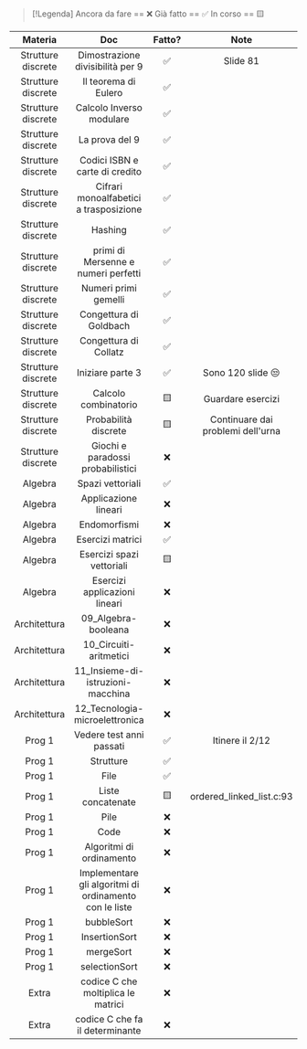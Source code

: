 
> [!Legenda]
> Ancora da fare == ❌ 
> Già fatto == ✅
> In corso == 🟨
> 

|      Materia       |                          Doc                           | Fatto? |               Note                |
| :----------------: | :----------------------------------------------------: | :----: | :-------------------------------: |
| Strutture discrete |            Dimostrazione divisibilità per 9            |   ✅    |             Slide 81              |
| Strutture discrete |                  Il teorema di Eulero                  |   ✅    |                                   |
| Strutture discrete |                Calcolo Inverso modulare                |   ✅    |                                   |
| Strutture discrete |                     La prova del 9                     |   ✅    |                                   |
| Strutture discrete |             Codici ISBN e carte di credito             |   ✅    |                                   |
| Strutture discrete |         Cifrari monoalfabetici a trasposizione         |   ✅    |                                   |
| Strutture discrete |                        Hashing                         |   ✅    |                                   |
| Strutture discrete |          primi di Mersenne e numeri perfetti           |   ✅    |                                   |
| Strutture discrete |                  Numeri primi gemelli                  |   ✅    |                                   |
| Strutture discrete |                 Congettura di Goldbach                 |   ✅    |                                   |
| Strutture discrete |                 Congettura di Collatz                  |   ✅    |                                   |
| Strutture discrete |                    Iniziare parte 3                    |   ✅    |         Sono 120 slide 😒         |
| Strutture discrete |                  Calcolo combinatorio                  |   🟨   |         Guardare esercizi         |
| Strutture discrete |                  Probabilità discrete                  |   🟨   | Continuare dai problemi dell'urna |
| Strutture discrete |           Giochi e paradossi probabilistici            |   ❌    |                                   |
|      Algebra       |                    Spazi vettoriali                    |   ✅    |                                   |
|      Algebra       |                  Applicazione lineari                  |   ❌    |                                   |
|      Algebra       |                      Endomorfismi                      |   ❌    |                                   |
|      Algebra       |                    Esercizi matrici                    |   ✅    |                                   |
|      Algebra       |               Esercizi spazi vettoriali                |   🟨   |                                   |
|      Algebra       |             Esercizi applicazioni lineari              |   ❌    |                                   |
|    Architettura    |                  09_Algebra-booleana                   |   ❌    |                                   |
|    Architettura    |                 10_Circuiti-aritmetici                 |   ❌    |                                   |
|    Architettura    |           11_Insieme-di-istruzioni-macchina            |   ❌    |                                   |
|    Architettura    |             12_Tecnologia-microelettronica             |   ❌    |                                   |
|       Prog 1       |                Vedere test anni passati                |   ✅    |          Itinere il 2/12          |
|       Prog 1       |                       Strutture                        |   ✅    |                                   |
|       Prog 1       |                          File                          |   ✅    |                                   |
|       Prog 1       |                   Liste concatenate                    |   🟨   |     ordered_linked_list.c:93      |
|       Prog 1       |                          Pile                          |   ❌    |                                   |
|       Prog 1       |                          Code                          |   ❌    |                                   |
|       Prog 1       |                Algoritmi di ordinamento                |   ❌    |                                   |
|       Prog 1       | Implementare gli algoritmi di ordinamento con le liste |   ❌    |                                   |
|       Prog 1       |                       bubbleSort                       |   ❌    |                                   |
|       Prog 1       |                     InsertionSort                      |   ❌    |                                   |
|       Prog 1       |                       mergeSort                        |   ❌    |                                   |
|       Prog 1       |                     selectionSort                      |   ❌    |                                   |
|       Extra        |           codice C che moltiplica le matrici           |   ❌    |                                   |
|       Extra        |            codice C che fa il determinante             |   ❌    |                                   |

